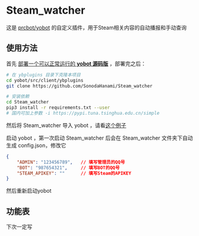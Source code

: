 # Steam_watcher
这是 [prcbot/yobot](https://github.com/pcrbot/yobot) 的自定义插件，用于Steam相关内容的自动播报和手动查询

## 使用方法

首先 [部署一个可以正常运行的 **yobot 源码版**](https://yobot.win/install/mirai/) ，部署完之后：

```sh
# 在 ybplugins 目录下克隆本项目
cd yobot/src/client/ybplugins
git clone https://github.com/SonodaHanami/Steam_watcher

# 安装依赖
cd Steam_watcher
pip3 install -r requirements.txt --user
# 国内可加上参数 -i https://pypi.tuna.tsinghua.edu.cn/simple
```

然后将 Steam_watcher 导入 yobot ，请看[这个例子](https://github.com/SonodaHanami/yobot/commit/80b5857ca722cf6221b40b369ac3375059b8b0b6)

启动 yobot ，第一次启动 Steam_watcher 后会在 Steam_watcher 文件夹下自动生成 config.json，修改它
```json
{
    "ADMIN": "123456789",   // 填写管理员的QQ号
    "BOT": "987654321",     // 填写BOT的QQ号
    "STEAM_APIKEY": ""      // 填写Steam的APIKEY
}
```

然后重新启动yobot

## 功能表
下次一定写
